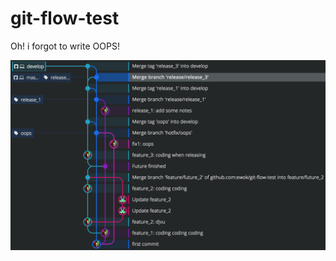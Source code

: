 git-flow-test
=============

Oh! i forgot to write OOPS!

![git-flow](https://raw.githubusercontent.com/ewok/git-flow-test/master/git-flow.png)
